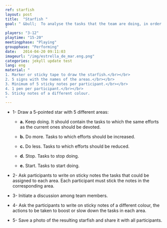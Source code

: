 ```yaml
---
ref: starfish
layout: post
title:  "Starfish "
goal: " &bull;  To analyse the tasks that the team are doing, in order to know which ones to boost and which ones to stop doing.
"
players: "3-12"
playtime: "15-20"
meetingphase: "Playing"
groupphase: "Performing"
date:   2014-04-20 09:11:03
imageurl: "/img/estrella_de_mar.eng.png"
categories: jekyll update test
lang: eng
material: "
1. Marker or sticky tape to draw the starfish.</br></br>
2. 5 signs with the names of the areas.</br></br>
3. Minimum of 5 sticky notes per participant.</br></br>
4. 1 pen per participant.</br></br>
5. Sticky notes of a different colour.
"
---
```

- 1- Draw a 5-pointed star with 5 different areas:

	- <b>a.</b> Keep doing. It should contain the tasks to which the same efforts as the current ones should be devoted.

	- <b>b.</b> Do more. Tasks to which efforts should be increased.

	- <b>c.</b> Do less. Tasks to which efforts should be reduced.

	- <b>d.</b> Stop. Tasks to stop doing.

	- <b>e.</b> Start. Tasks to start doing.

- 2- Ask participants to write on sticky notes the tasks that could be assigned to each area. Each participant must stick the notes in the corresponding area.

- 3- Initiate a discussion among team members.

- 4- Ask the participants to write on sticky notes of a different colour, the actions to be taken to boost or slow down the tasks in each area.

- 5- Save a photo of the resulting starfish and share it with all participants.
